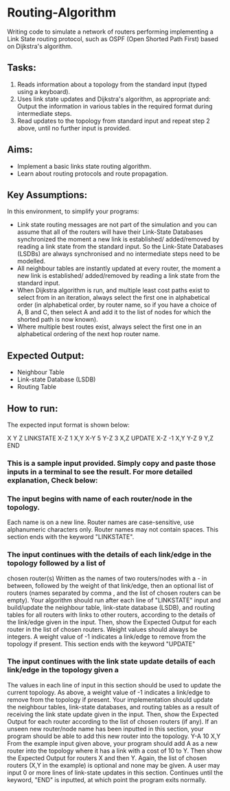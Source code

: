 # Routing-Algorithm
Writing code to simulate a network of routers performing implementing a Link State routing protocol, such as OSPF (Open Shorted Path First) based on Dijkstra's algorithm.

## Tasks:
1. Reads information about a topology from the standard input (typed using a keyboard).
2. Uses link state updates and Dijkstra's algorithm, as appropriate and:
Output the information in various tables in the required format during intermediate steps.
3. Read updates to the topology from standard input and repeat step 2 above, until no further input is
provided.

## Aims:
* Implement a basic links state routing algorithm.
* Learn about routing protocols and route propagation.

## Key Assumptions:
In this environment, to simplify your programs:
* Link state routing messages are not part of the simulation and you can assume that all of the
routers will have their Link-State Databases synchronized the moment a new link is established/
added/removed by reading a link state from the standard input. So the Link-State Databases
(LSDBs) are always synchronised and no intermediate steps need to be modelled.
* All neighbour tables are instantly updated at every router, the moment a new link is established/
added/removed by reading a link state from the standard input.
* When Dijkstra algorithm is run, and multiple least cost paths exist to select from in an iteration,
always select the first one in alphabetical order (in alphabetical order, by router name, so if you
have a choice of A, B and C, then select A and add it to the list of nodes for which the shorted
path is now known).
* Where multiple best routes exist, always select the first one in an alphabetical ordering of the next
hop router name.

## Expected Output:
* Neighbour Table
* Link-state Database (LSDB)
* Routing Table

## How to run:
The expected input format is shown below:

X
Y
Z
LINKSTATE
X-Z 1 X,Y
X-Y 5 
Y-Z 3 X,Z
UPDATE
X-Z -1 X,Y
Y-Z 9 Y,Z
END

### This is a sample input provided. Simply copy and paste those inputs in a terminal to see the result. For more detailed explanation, Check below:

### The input begins with name of each router/node in the topology.
Each name is on a new line.
Router names are case-sensitive, use alphanumeric characters only.
Router names may not contain spaces.
This section ends with the keyword "LINKSTATE".

### The input continues with the details of each link/edge in the topology followed by a list of
chosen router(s)
Written as the names of two routers/nodes with a - in between, followed by the weight of that
link/edge, then an optional list of routers (names separated by comma , and the list of
chosen routers can be empty). 
Your algorithm should run after each line of "LINKSTATE" input and build/update the neighbour
table, link-state database (LSDB), and routing tables for all routers with links to other routers,
according to the details of the link/edge given in the input. Then, show the Expected
Output for each router in the list of chosen routers. Weight values should always be integers.
A weight value of -1 indicates a link/edge to remove from the topology if present.
This section ends with the keyword "UPDATE"

### The input continues with the link state update details of each link/edge in the topology given a
The values in each line of input in this section should be used to update the current topology.
As above, a weight value of -1 indicates a link/edge to remove from the topology if present.
Your implementation should update the neighbour tables, link-state databases, and routing
tables as a result of receiving the link state update given in the input. Then, show the
Expected Output for each router according to the list of chosen routers (if any).
If an unseen new router/node name has been inputted in this section, your program should be
able to add this new router into the topology.
Y-A 10 X,Y
From the example input given above, your program should add A as a new router into the
topology where it has a link with a cost of 10 to Y. Then show the Expected Output for
routers X and then Y. Again, the list of chosen routers (X,Y in the example) is optional and
none may be given.
A user may input 0 or more lines of link-state updates in this section.
Continues until the keyword, "END" is inputted, at which point the program exits normally.

